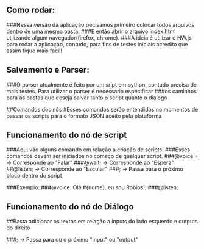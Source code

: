 
## Como rodar:
###Nessa versão da aplicação pecisamos primeiro colocar todos arquivos dentro de uma mesma pasta. 
###E então abrir o arquivo index.html utilizando algum navegador(firefox, chrome). 
###A ideia é utilizar o NW.js para rodar a aplicação, contudo, para fins de testes iniciais acredito que assim fique mais facil!

## Salvamento e Parser:
###O parser atualmente é feito por um sript em python, contudo precisa de mais testes. Para utilizar o parser é necessario especificar 
###os caminhos para as pastas que deseja salvar tanto o script quanto o dialogo

##Comandos dos nós
#Esses comandos serão entendidos no momentos de passar os scripts para o formato JSON aceito pela plataforma

## Funcionamento do nó de script
###Aqui vão alguns comando em relação a criação de scripts: 
###Esses comandos devem ser iniciados no começo de qualquer script.
###@voice =      -> Corresponde ao "Falar" 
###@wait;       -> Corresponde ao "Espera" 
##@listen;     -> Corresponde ao "Escutar" 
###;            -> Passa para o próximo bloco dentro do script

###Exemplo:
###@voice: Olá #{nome}, eu sou Robios!;
###@listen;

## Funcionamento do nó de Diálogo
##Basta adicionar os textos em relação a inputs do lado esquerdo e outputs do direito

###;            -> Passa para ou o próximo "input" ou "output"

